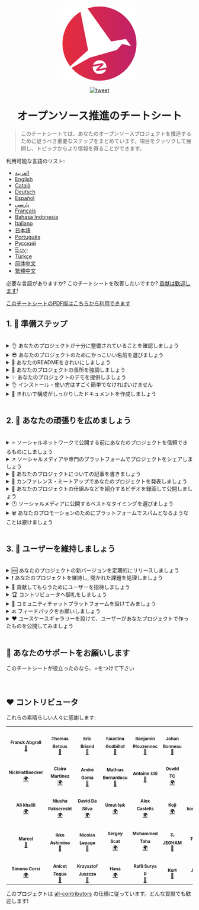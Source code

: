 <p align="center">
    <img alt="oss image" src="./imgs/zoss-logo.svg" height="200px" width="200px">
</p>

<p align="center">
  <a href="https://twitter.com/intent/tweet?text=How%20to%20promote%20your%20open-source%20projects%20@ZenikaOSS&url=https://github.com/zenika-open-source/open-source-promotion-cheat-sheet&hashtags=OpenSource,CheatSheet">
    <img alt="tweet" src="https://img.shields.io/twitter/url/https/twitter?label=Share%20on%20twitter&style=social" target="_blank" />
  </a>
</p>

<h1 align="center">オープンソース推進のチートシート</h1>

> このチートシートでは、あなたのオープンソースプロジェクトを推進するために従うべき重要なステップをまとめています。項目をクッリクして展開し、トピックからより情報を得ることができます。

利用可能な言語のリスト:

- &lrm;[العربية](./README-ar.md)
- [English](./README.md)
- [Català](./README-ca.md)
- [Deutsch](./README-de.md)
- [Español](./README-es.md)
- [پارسی](./README-fa.md)
- [Français](./README-fr.md)
- [Bahasa Indonesia](./README-id.md)
- [Italiano](./README-it.md)
- [日本語](./README-jp.md)
- [Português](./README-pt.md)
- [Русский](./README-ru.md)
- [සිංහල](./README-si.md)
- [Türkçe](./README-tr.md)
- [简体中文](./README-zh-cn.md)
- [繁體中文](./README-zh-tw.md)

必要な言語がありますか? このチートシートを改善したいですか? [貢献は歓迎します](./CONTRIBUTING.md)!

[このチートシートのPDF版はこちらから利用できます](./pdf/cheat-sheet.pdf)

## 1. 🎢 準備ステップ

<br />

<details>
<summary>👌 あなたのプロジェクトが十分に整備されていることを確認しましょう</summary>
<p>

> ユーザーを惹きつけるために、あなたのプロジェクトが十分に安定していて、かつ最低限の機能を備えている必要があります。

</p>
</details>

<details>
<summary>😎 あなたのプロジェクトのためにかっこいい名前を選びましょう</summary>
<p>

> ユーザーにとって分かりやすい名前を選びましょう。

</p>
</details>

<details>
<summary>💅 あなたのREADMEをきれいにしましょう</summary>
<p>

> READMEはあなたの訪問者が最初に目にするものです。 シンプルできれいで読みやすいものにしましょう。 [リストのREADMEを参考にしてみて下さい](https://github.com/matiassingers/awesome-readme).

</p>
</details>

<details>
<summary>💪 あなたのプロジェクトの長所を強調しましょう</summary>
<p>

> あなたのプロジェクトの強みを明確にし、訪問者に最初に見てもらえるようにしましょう。

</p>
</details>

<details>
<summary>✨ あなたのプロジェクトのデモを提供しましょう</summary>
<p>

> 訪問者はあなたのプロジェクトの目的やV仕組み、使い方をすぐ理解したいと思うでしょう。 デモを提供することはユーザーも満足させるための最良の方法です。それは下記のようなものになるでしょう:
>
> - あなたのプロジェクトの仕組みを示すアニメーションGIF
> - ライブデモへのリンク

</p>
</details>

<details>
<summary>👌 インストール・使い方はすごく簡単でなければいけません</summary>
<p>

> あなたのプロジェクトがユーザーフレンドリー出なければ、あなたの訪問者は減るでしょう。

</p>
</details>

<details>
<summary>📘 きれいで構成がしっかりしたドキュメントを作成しましょう</summary>
<p>

> 良いドキュメントを作成することは恐らくもっとも重要のステップです。 小さなドキュメントがあれば、READMEの中に含めることもできます。それ以外の場合は、別のウェブサイトにドキュメントをホストするのが良いでしょう。 [vuepress](https://v1.vuepress.vuejs.org)のようないくつかのオープンソースプロジェクトは 簡潔な方法できれいなドキュメントを作成するのに役立つでしょう。

 </p>
</details>

<br />

## 2. 📢 あなたの頑張りを広めましょう

<br />

<details>
<summary>⭐ ソーシャルネットワークで公開する前にあなたのプロジェクトを信頼できるものにしましょう</summary>
<p>

> ほとんどの訪問者が使う前にプロジェクトのstarの数を確認します。最低限のstarがあれば、starがないプロジェクトよりもあなたのプロジェクトの信頼度は高くなります。 ソーシャルメディアで公開する前に、知り合いにプロジェクトの応援をお願いする理由はこのためです。

</p>
</details>

<details>
<summary>↗️ ソーシャルメディアや専門のプラットフォームでプロジェクトをシェアしましょう</summary>
<p>

> Tell the World about your awesome work! Publish on social media and specialized platforms:
>
> - [Twitter](https://twitter.com)
> - [Linkedin](https://www.linkedin.com/)
> - [Facebook](https://www.facebook.com/)
> - [Reddit](https://www.reddit.com/)
> - [Dev.to](https://dev.to/)
> - [Lobsters](https://lobste.rs/)
> - [Hacker News](https://news.ycombinator.com/)
> - [Product Hunt](https://www.producthunt.com/)
> - [Beta page](https://betapage.co/)
> - [Human Coders](https://news.humancoders.com/)

</p>
</details>

<details>
<summary>📃 あなたのプロジェクトについての記事を書きましょう</summary>
<p>

> あなたのプロジェクトについての記事を書きましょう。 目的は、使用した技術スタック、プロジェクトがどのように機能するか、遭遇した問題などです。 下記のプラットフォームに投稿してみましょう:
>
> - [medium](https://medium.com/)
> - [dev.to](https://dev.to/)

</p>
</details>

<details>
<summary>🎤 カンファレンス・ミートアップであなたのプロジェクトを発表しましょう</summary>
<p>

> カンファレンスやミートアップでプロジェクトを発表することは、知名度を向上させる良い方法です。

</p>
</details>

<details>
<summary>🎥 あなたのプロジェクトの仕組みなどを紹介するビデオを録画して公開しましょう</summary>
<p>

> ビデオを録画することは簡単なことではありません。しかし、それはおそらくあなたのプロジェクトを有名にするための最も効率的な方法です。

</p>
</details>

<details>
<summary>🕐 ソーシャルメディアに公開するベストなタイミングを選びましょう</summary>
<p>

> 休日の期間や週末に公開は避けましょう。通常、ソーシャルネットワークで公開するのにベストな時間帯は週の半ばです。

</p>
</details>

<details>
<summary>🗑 あなたのプロモーションのためにプラットフォームでスパムとなるようなことは避けましょう</summary>
<p>

> 同じプラットフォームで2回掲載することはやめましょう。 スパムとみなされ、あなたのプロジェクトの悪評を招くおそれがあります。

</p>
</details>

<br />

## 3. 🤝 ユーザーを維持しましょう

<br />

<details>
<summary>🆕 あなたのプロジェクトの新バージョンを定期的にリリースしましょう</summary>
<p>

> 新しいリリースでプロジェクトを維持・改善し、変更ログを作成しましょう。

</p>
</details>

<details>
<summary>❗ あなたのプロジェクトを維持し, 開かれた課題を処理しましょう</summary>
<p>

> レスポンスのないまま、開いた課題を放置するのはやめましょう。課題を開くのに時間がかかった人には親切にしましょう 😉。

</p>
</details>

<details>
<summary>🙏 貢献してもらうためにユーザーを招待しましょう</summary>
<p>

> 健全なプロジェクトとは、コミュニティとコントリビュータがいるプロジェクトのことです。 いくつかの課題に `contribution welcome` や `good first issue` のラベルを付けて、あなたが助けを必要としていることをユーザに知らせましょう。 [ラベルについて](https://help.github.com/en/articles/about-labels).

</p>
</details>

<details>
<summary>🏆 コントリビュータへ御礼をしましょう</summary>
<p>

> 助けてくれた人とは仲良くしましょう! [gatsby](https://github.com/gatsbyjs/gatsby)のようないくつかのオープンプロジェクトでは、コントリビュータにグッズをプレゼントしています。 そんな余裕がないのであれば、(twitter その他のプラットフォームで)貢献に投稿をして、作者に言及しましょう([御礼の見本](https://twitter.com/FranckAbgrall/status/1139470547492978688))。 READMEの中で `Contributors` セクションを設けて、彼らに感謝の意を表したり、プロジェクトのドキュメントやウェブサイトで紹介してみましょう。以下にいくつかの例を示します:
>
> - [vuepress (contributors README section)](https://github.com/vuejs/vuepress#code-contributors)
> - [Rythm.js (random highlighted contributor on demo page)](https://okazari.github.io/Rythm.js/)

</p>
</details>

<details>
<summary>💬 コミュニティチャットプラットフォームを設けてみましょう</summary>
<p>

> Githubのissuesは、ユーザーとのコミュニケーションをとるための最良の方法とは限りません。. 必要に応じて、チャットプラットフォームを利用して議論をすることができます:
>
> - [Discord](https://discord.com)
> - [Slack](https://slack.com)
> - [Gitter](https://gitter.im/)

</p>
</details>

<details>
<summary>🔙 フィードバックをお願いしましょう</summary>
<p>

> ユーザーフィードバックは、プロジェクトを改善するための最良の方法です。 彼らはおそらく、あなたのプロジェクトをより良いものにするための機能やアイデアを持っています。

</p>
</details>

<details>
<summary>❤️ ユースケースギャラリーを設けて、ユーザーがあなたプロジェクトで作ったものを公開してみましょう</summary>
<p>

> 訪問者は、具体的なユースケースや成功事例を見れば、あなたのプロジェクトを信頼してくれるでしょう。例 [the vuepress gallery](https://vuepress.gallery/).

</p>
</details>

<br />

## 🙏 あなたのサポートをお願いします

このチートシートが役立ったのなら、⭐️をつけて下さい

<br />

## ❤️ コントリビュータ

これらの素晴らしい人々に感謝します:

<!-- ALL-CONTRIBUTORS-LIST:START - Do not remove or modify this section -->
<!-- prettier-ignore-start -->
<!-- markdownlint-disable -->
<table>
  <tr>
    <td align="center"><a href="https://www.franck-abgrall.me/"><img src="https://avatars3.githubusercontent.com/u/9840435?v=4?s=100" width="100px;" alt=""/><br /><sub><b>Franck Abgrall</b></sub></a><br /><a href="https://github.com/zenika-open-source/promote-open-source-project/commits?author=kefranabg" title="Documentation">📖</a></td>
    <td align="center"><a href="https://github.com/tbetous"><img src="https://avatars3.githubusercontent.com/u/4435536?v=4?s=100" width="100px;" alt=""/><br /><sub><b>Thomas Betous</b></sub></a><br /><a href="https://github.com/zenika-open-source/promote-open-source-project/commits?author=tbetous" title="Documentation">📖</a></td>
    <td align="center"><a href="https://github.com/ebriand"><img src="https://avatars1.githubusercontent.com/u/1011902?v=4?s=100" width="100px;" alt=""/><br /><sub><b>Eric Briand</b></sub></a><br /><a href="https://github.com/zenika-open-source/promote-open-source-project/commits?author=ebriand" title="Documentation">📖</a></td>
    <td align="center"><a href="https://github.com/FaustineG"><img src="https://avatars.githubusercontent.com/u/27639429?v=4?s=100" width="100px;" alt=""/><br /><sub><b>Faustine Godbillot</b></sub></a><br /><a href="https://github.com/zenika-open-source/promote-open-source-project/commits?author=FaustineG" title="Documentation">📖</a></td>
    <td align="center"><a href="https://myvirtualstorybook.com/"><img src="https://avatars1.githubusercontent.com/u/5747538?v=4?s=100" width="100px;" alt=""/><br /><sub><b>Benjamin Plouzennec</b></sub></a><br /><a href="https://github.com/zenika-open-source/promote-open-source-project/commits?author=Okazari" title="Documentation">📖</a></td>
    <td align="center"><a href="https://github.com/Zenigata"><img src="https://avatars1.githubusercontent.com/u/1022393?v=4?s=100" width="100px;" alt=""/><br /><sub><b>Johan Bonneau</b></sub></a><br /><a href="https://github.com/zenika-open-source/promote-open-source-project/commits?author=Zenigata" title="Documentation">📖</a></td>
    <td align="center"><a href="https://github.com/bpetetot"><img src="https://avatars3.githubusercontent.com/u/516360?v=4?s=100" width="100px;" alt=""/><br /><sub><b>Benjamin Petetot</b></sub></a><br /><a href="https://github.com/zenika-open-source/promote-open-source-project/commits?author=bpetetot" title="Documentation">📖</a></td>
  </tr>
  <tr>
    <td align="center"><a href="https://nick-hat-boecker.de"><img src="https://avatars0.githubusercontent.com/u/8366071?v=4?s=100" width="100px;" alt=""/><br /><sub><b>NickHatBoecker</b></sub></a><br /><a href="#translation-NickHatBoecker" title="Translation">🌍</a></td>
    <td align="center"><a href="https://github.com/Claire"><img src="https://avatars2.githubusercontent.com/u/5114096?v=4?s=100" width="100px;" alt=""/><br /><sub><b>Claire Martinez</b></sub></a><br /><a href="#translation-claire" title="Translation">🌍</a></td>
    <td align="center"><a href="https://hazeforum.com/"><img src="https://avatars2.githubusercontent.com/u/31011359?v=4?s=100" width="100px;" alt=""/><br /><sub><b>André Gama</b></sub></a><br /><a href="https://github.com/zenika-open-source/promote-open-source-project/commits?author=andregamma" title="Documentation">📖</a></td>
    <td align="center"><a href="https://github.com/mbernardeau"><img src="https://avatars0.githubusercontent.com/u/7049049?v=4?s=100" width="100px;" alt=""/><br /><sub><b>Mathias Bernardeau</b></sub></a><br /><a href="https://github.com/zenika-open-source/promote-open-source-project/commits?author=mbernardeau" title="Documentation">📖</a></td>
    <td align="center"><a href="https://github.com/Antoineoili"><img src="https://avatars1.githubusercontent.com/u/50737365?v=4?s=100" width="100px;" alt=""/><br /><sub><b>Antoine Oili</b></sub></a><br /><a href="https://github.com/zenika-open-source/promote-open-source-project/commits?author=Antoineoili" title="Documentation">📖</a></td>
    <td align="center"><a href="https://twitter.com/dev_oswld"><img src="https://avatars1.githubusercontent.com/u/40254158?v=4?s=100" width="100px;" alt=""/><br /><sub><b>Oswld TC</b></sub></a><br /><a href="#translation-dev-oswld" title="Translation">🌍</a></td>
    <td align="center"><a href="https://yizhiyue.me"><img src="https://avatars3.githubusercontent.com/u/8545277?v=4?s=100" width="100px;" alt=""/><br /><sub><b>Zhiyue Yi</b></sub></a><br /><a href="#translation-ZhiyueYi" title="Translation">🌍</a></td>
  </tr>
  <tr>
    <td align="center"><a href="https://github.com/aliruss"><img src="https://avatars3.githubusercontent.com/u/32896351?v=4?s=100" width="100px;" alt=""/><br /><sub><b>Ali khalili</b></sub></a><br /><a href="#translation-aliruss" title="Translation">🌍</a></td>
    <td align="center"><a href="https://pakseresht.eu/"><img src="https://avatars3.githubusercontent.com/u/9018054?v=4?s=100" width="100px;" alt=""/><br /><sub><b>Niusha Pakseresht</b></sub></a><br /><a href="#translation-niusha-paks" title="Translation">🌍</a></td>
    <td align="center"><a href="https://github.com/david-dasilva"><img src="https://avatars1.githubusercontent.com/u/372391?v=4?s=100" width="100px;" alt=""/><br /><sub><b>David Da Silva</b></sub></a><br /><a href="#translation-david-dasilva" title="Translation">🌍</a></td>
    <td align="center"><a href="http://umuts.info"><img src="https://avatars2.githubusercontent.com/u/3245166?v=4?s=100" width="100px;" alt=""/><br /><sub><b>Umut Işık</b></sub></a><br /><a href="#translation-umutphp" title="Translation">🌍</a></td>
    <td align="center"><a href="https://github.com/alextremp"><img src="https://avatars0.githubusercontent.com/u/20399660?v=4?s=100" width="100px;" alt=""/><br /><sub><b>Alex Castells</b></sub></a><br /><a href="#translation-alextremp" title="Translation">🌍</a></td>
    <td align="center"><a href="https://kojikoji.ga"><img src="https://avatars0.githubusercontent.com/u/474225?v=4?s=100" width="100px;" alt=""/><br /><sub><b>Koji</b></sub></a><br /><a href="#translation-koji" title="Translation">🌍</a></td>
    <td align="center"><a href="https://github.com/MasterBrian99"><img src="https://avatars0.githubusercontent.com/u/37585474?v=4?s=100" width="100px;" alt=""/><br /><sub><b>pasindu p konghawaththa</b></sub></a><br /><a href="#translation-MasterBrian99" title="Translation">🌍</a></td>
  </tr>
  <tr>
    <td align="center"><a href="http://adsoleware.com/"><img src="https://avatars.githubusercontent.com/u/40896559?v=4?s=100" width="100px;" alt=""/><br /><sub><b>Marcel</b></sub></a><br /><a href="https://github.com/zenika-open-source/promote-open-source-project/commits?author=hackthedev" title="Documentation">📖</a></td>
    <td align="center"><a href="https://bandism.net/"><img src="https://avatars.githubusercontent.com/u/22633385?v=4?s=100" width="100px;" alt=""/><br /><sub><b>Ikko Ashimine</b></sub></a><br /><a href="https://github.com/zenika-open-source/promote-open-source-project/commits?author=eltociear" title="Documentation">📖</a></td>
    <td align="center"><a href="https://github.com/nlepage"><img src="https://avatars.githubusercontent.com/u/19571875?v=4?s=100" width="100px;" alt=""/><br /><sub><b>Nicolas Lepage</b></sub></a><br /><a href="#maintenance-nlepage" title="Maintenance">🚧</a></td>
    <td align="center"><a href="https://github.com/sergey-scat"><img src="https://avatars.githubusercontent.com/u/31442538?v=4?s=100" width="100px;" alt=""/><br /><sub><b>Sergey Scat</b></sub></a><br /><a href="#translation-sergey-scat" title="Translation">🌍</a></td>
    <td align="center"><a href="https://github.com/JustE3saR"><img src="https://avatars.githubusercontent.com/u/62352949?v=4?s=100" width="100px;" alt=""/><br /><sub><b>Mohammed Taha</b></sub></a><br /><a href="#translation-JustE3saR" title="Translation">🌍</a></td>
    <td align="center"><a href="https://github.com/Tazminia"><img src="https://avatars.githubusercontent.com/u/41241424?v=4?s=100" width="100px;" alt=""/><br /><sub><b>T. JEGHAM</b></sub></a><br /><a href="https://github.com/zenika-open-source/promote-open-source-project/pulls?q=is%3Apr+reviewed-by%3ATazminia" title="Reviewed Pull Requests">👀</a></td>
    <td align="center"><a href="https://github.com/Tarektouati"><img src="https://avatars.githubusercontent.com/u/19335073?v=4?s=100" width="100px;" alt=""/><br /><sub><b>Tarek Touati</b></sub></a><br /><a href="https://github.com/zenika-open-source/promote-open-source-project/pulls?q=is%3Apr+reviewed-by%3ATarektouati" title="Reviewed Pull Requests">👀</a></td>
  </tr>
  <tr>
    <td align="center"><a href="https://github.com/simonecorsi"><img src="https://avatars.githubusercontent.com/u/5617452?v=4?s=100" width="100px;" alt=""/><br /><sub><b>Simone Corsi</b></sub></a><br /><a href="#translation-simonecorsi" title="Translation">🌍</a></td>
    <td align="center"><a href="https://github.com/atogue"><img src="https://avatars.githubusercontent.com/u/5642182?v=4?s=100" width="100px;" alt=""/><br /><sub><b>Anicet Togue</b></sub></a><br /><a href="https://github.com/zenika-open-source/promote-open-source-project/pulls?q=is%3Apr+reviewed-by%3Aatogue" title="Reviewed Pull Requests">👀</a></td>
    <td align="center"><a href="https://www.linkedin.com/in/krzysztof-juszcze-01b395118/"><img src="https://avatars.githubusercontent.com/u/17763895?v=4?s=100" width="100px;" alt=""/><br /><sub><b>Krzysztof Juszcze</b></sub></a><br /><a href="https://github.com/zenika-open-source/promote-open-source-project/commits?author=Gerappa92" title="Documentation">📖</a></td>
    <td align="center"><a href="https://godot.id/"><img src="https://avatars.githubusercontent.com/u/40712686?v=4?s=100" width="100px;" alt=""/><br /><sub><b>Hanz</b></sub></a><br /><a href="#translation-HanzCEO" title="Translation">🌍</a></td>
    <td align="center"><a href="https://github.com/RSurya99"><img src="https://avatars.githubusercontent.com/u/73375663?v=4?s=100" width="100px;" alt=""/><br /><sub><b>Rafli Surya P</b></sub></a><br /><a href="https://github.com/zenika-open-source/promote-open-source-project/commits?author=RSurya99" title="Documentation">📖</a></td>
    <td align="center"><a href="https://github.com/kurt-liao"><img src="https://avatars.githubusercontent.com/u/32745146?v=4?s=100" width="100px;" alt=""/><br /><sub><b>Kurt</b></sub></a><br /><a href="https://github.com/zenika-open-source/promote-open-source-project/commits?author=kurt-liao" title="Documentation">📖</a></td>
    <td align="center"><a href="https://youtube.com/channel/UCp7-e58oTMBArfCeiSooISA"><img src="https://avatars.githubusercontent.com/u/88363421?v=4?s=100" width="100px;" alt=""/><br /><sub><b>JumperBot_</b></sub></a><br /><a href="https://github.com/zenika-open-source/promote-open-source-project/commits?author=JumperBot" title="Documentation">📖</a></td>
  </tr>
</table>

<!-- markdownlint-restore -->
<!-- prettier-ignore-end -->

<!-- ALL-CONTRIBUTORS-LIST:END -->

このプロジェクトは [all-contributors](https://github.com/all-contributors/all-contributors) の仕様に従っています。どんな貢献でも歓迎します!
